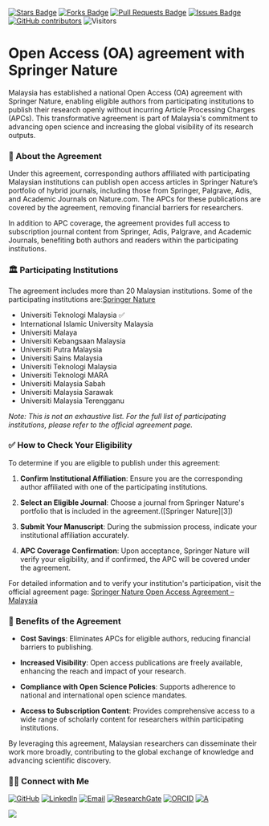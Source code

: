 <a href="https://github.com/drshahizan/short-course/stargazers"><img src="https://img.shields.io/github/stars/drshahizan/short-course" alt="Stars Badge"/></a>
<a href="https://github.com/drshahizan/short-course/network/members"><img src="https://img.shields.io/github/forks/drshahizan/short-course" alt="Forks Badge"/></a>
<a href="https://github.com/drshahizan/short-course/pulls"><img src="https://img.shields.io/github/issues-pr/drshahizan/short-course" alt="Pull Requests Badge"/></a>
<a href="https://github.com/drshahizan/short-course"><img src="https://img.shields.io/github/issues/drshahizan/short-course" alt="Issues Badge"/></a>
<a href="https://github.com/drshahizan/short-course/graphs/contributors"><img alt="GitHub contributors" src="https://img.shields.io/github/contributors/drshahizan/short-course?color=2b9348"></a>
![Visitors](https://api.visitorbadge.io/api/visitors?path=https%3A%2F%2Fgithub.com%2Fdrshahizan%2Fshort-course&labelColor=%23d9e3f0&countColor=%23697689&style=flat)

# Open Access (OA) agreement with Springer Nature

Malaysia has established a national Open Access (OA) agreement with Springer Nature, enabling eligible authors from participating institutions to publish their research openly without incurring Article Processing Charges (APCs). This transformative agreement is part of Malaysia's commitment to advancing open science and increasing the global visibility of its research outputs.

### 📘 About the Agreement

Under this agreement, corresponding authors affiliated with participating Malaysian institutions can publish open access articles in Springer Nature’s portfolio of hybrid journals, including those from Springer, Palgrave, Adis, and Academic Journals on Nature.com. The APCs for these publications are covered by the agreement, removing financial barriers for researchers.

In addition to APC coverage, the agreement provides full access to subscription journal content from Springer, Adis, Palgrave, and Academic Journals, benefiting both authors and readers within the participating institutions.

### 🏛️ Participating Institutions

The agreement includes more than 20 Malaysian institutions. Some of the participating institutions are:[Springer Nature](https://www.springernature.com/gp/open-science/oa-agreements/malaysia)

* Universiti Teknologi Malaysia ✅
* International Islamic University Malaysia
* Universiti Malaya
* Universiti Kebangsaan Malaysia
* Universiti Putra Malaysia
* Universiti Sains Malaysia
* Universiti Teknologi Malaysia
* Universiti Teknologi MARA
* Universiti Malaysia Sabah
* Universiti Malaysia Sarawak
* Universiti Malaysia Terengganu

*Note: This is not an exhaustive list. For the full list of participating institutions, please refer to the official agreement page.*


### ✅ How to Check Your Eligibility

To determine if you are eligible to publish under this agreement:

1. **Confirm Institutional Affiliation**: Ensure you are the corresponding author affiliated with one of the participating institutions.

2. **Select an Eligible Journal**: Choose a journal from Springer Nature's portfolio that is included in the agreement.([Springer Nature][3])

3. **Submit Your Manuscript**: During the submission process, indicate your institutional affiliation accurately.

4. **APC Coverage Confirmation**: Upon acceptance, Springer Nature will verify your eligibility, and if confirmed, the APC will be covered under the agreement.

For detailed information and to verify your institution's participation, visit the official agreement page: [Springer Nature Open Access Agreement – Malaysia](https://www.springernature.com/gp/open-science/oa-agreements/malaysia)


### 🌟 Benefits of the Agreement

* **Cost Savings**: Eliminates APCs for eligible authors, reducing financial barriers to publishing.

* **Increased Visibility**: Open access publications are freely available, enhancing the reach and impact of your research.

* **Compliance with Open Science Policies**: Supports adherence to national and international open science mandates.

* **Access to Subscription Content**: Provides comprehensive access to a wide range of scholarly content for researchers within participating institutions.


By leveraging this agreement, Malaysian researchers can disseminate their work more broadly, contributing to the global exchange of knowledge and advancing scientific discovery.

### 🙌🏻 Connect with Me
<p align="left">
    <a href="https://github.com/drshahizan" target="_blank"><img alt="GitHub" src="https://img.shields.io/badge/-@drshahizan-181717?style=flat-square&logo=GitHub&logoColor=white"></a>
    <a href="https://www.linkedin.com/in/drshahizan" target="_blank"><img alt="LinkedIn" src="https://img.shields.io/badge/-drshahizan-blue?style=flat-square&logo=Linkedin&logoColor=white&link=https://www.linkedin.com/in/drshahizan/"></a>
    <a href="mailto:shahizan@utm.my" target="_blank"><img alt="Email" src="https://img.shields.io/badge/-shahizan@utm.my-c14438?style=flat-square&logo=Gmail&logoColor=white&link=mailto:shahizan@utm.my.com"></a>
    <a href="https://www.researchgate.net/profile/Mohd-Othman-28" target="_blank"><img alt="ResearchGate" src="https://img.shields.io/badge/-ResearchGate-00CCBB?style=flat-square&logo=ResearchGate&logoColor=white"></a>
    <a href="https://orcid.org/0000-0003-4261-1873" target="_blank"><img alt="ORCID" src="https://img.shields.io/badge/-ORCID-A6CE39?style=flat-square&logo=ORCID&logoColor=white"></a> 
 <a href="https://visitorbadge.io/status?path=https%3A%2F%2Fgithub.com%2Fdrshahizan" target="_blank"><img alt="A" src="https://api.visitorbadge.io/api/visitors?path=https%3A%2F%2Fgithub.com%2Fdrshahizan&labelColor=%23697689&countColor=%23555555&style=plastic"></a>
 
![](https://hit.yhype.me/github/profile?user_id=81284918)
</p>
